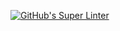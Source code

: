[![GitHub's Super Linter](https://github.com/ICS20-Edward-McNamara/Unit1-02-HTML-Images/workflows/GitHub's%20Super%20Linter/badge.svg)](https://github.com/ICS20-Edward-McNamara/Unit1-02-HTML-Images/actions)